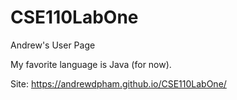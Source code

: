 # CSE110LabOne

Andrew's User Page

My favorite language is Java (for now).

Site: https://andrewdpham.github.io/CSE110LabOne/
